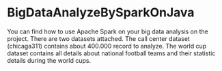 # BigDataAnalyzeBySparkOnJava
You can find how to use Apache Spark on your big data analysis on the project. 
There are two datasets attached. 
The call center dataset (chicaga311) contains about 400.000 record to analyze.
The world cup dataset contains all details about national football teams and their statistic details during the world cups.
